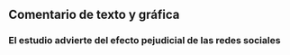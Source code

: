 ## Comentario de texto y gráfica
### El estudio advierte del efecto pejudicial de las redes sociales 
